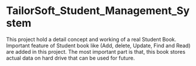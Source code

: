 # TailorSoft_Student_Management_System
This project hold a detail concept and working of a real Student Book. Important feature of Student book like (Add, delete, Update, Find and Read) are added in this project. The most important part is that, this book stores actual data on hard drive that can be used for future.
